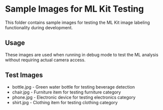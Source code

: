 # Sample Images for ML Kit Testing

This folder contains sample images for testing the ML Kit image labeling functionality during development.

## Usage
These images are used when running in debug mode to test the ML analysis without requiring actual camera access.

## Test Images
- bottle.jpg - Green water bottle for testing beverage detection
- chair.jpg - Furniture item for testing furniture category
- phone.jpg - Electronic device for testing electronics category
- shirt.jpg - Clothing item for testing clothing category
